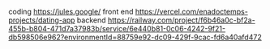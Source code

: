 coding https://jules.google/
front end https://vercel.com/enadoctemps-projects/dating-app
backend https://railway.com/project/f6b46a0c-bf2a-455b-b804-471d7a37983b/service/6e440b81-0c06-4242-9f21-db598506e962?environmentId=88759e92-dc09-429f-9cac-fd6a40afd472
